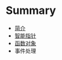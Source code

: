 # Summary

* [简介](jian_jie.md)
* [智能指针](zhi_neng_zhi_zhen.md)
* [函数对象](han_shu_dui_xiang.md)
* 事件处理

